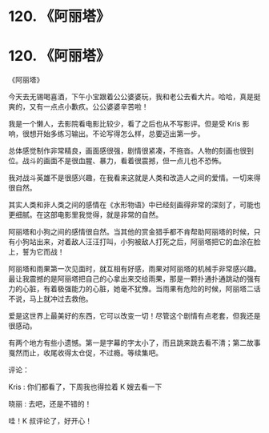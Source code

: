 # 120\. 《阿丽塔》

# 120\. 《阿丽塔》

《阿丽塔》

今天去无锡喝喜酒，下午小宝跟着公公婆婆玩，我和老公去看大片。哈哈，真是挺爽的，又有一点点小歉疚。公公婆婆辛苦啦！

我是一个懒人，去影院看电影比较少，看了之后也从不写影评。但是受 Kris 影响，很想开始多练习输出。不论写得怎么样，总要迈出第一步。

总体感觉制作非常精良，画面感很强，剧情很紧凑，不拖沓。人物的刻画也很到位。战斗的画面不是很血腥、暴力，看着很震撼，但一点儿也不恐怖。

我对战斗英雄不是很感兴趣，在我看来这就是人类和改造人之间的爱情。一切来得很自然。

其实人类和非人类之间的感情在《水形物语》中已经刻画得非常的深刻了，可能也更细腻。在这部电影里我觉得，就是非常的自然。

阿丽塔和小狗之间的感情很自然。当其他的赏金猎手都不肯帮助阿丽塔的时候，只有小狗站出来，对着敌人汪汪打叫，小狗被敌人打死之后，阿丽塔把它的血涂在脸上，誓为它而战！

阿丽塔和雨果第一次见面时，就互相有好感，雨果对阿丽塔的机械手非常感兴趣。最让我震撼的是阿丽塔把自己的心拿出来交给雨果，那是一颗扑通扑通跳动的强有力的心脏，有着极强能力的心脏，她毫不犹豫。当雨果有危险的时候，阿丽塔二话不说，马上就冲过去救他。

爱是这世界上最美好的东西，它可以改变一切！尽管这个剧情有点老套，但我还是很感动。

有两个地方有些小遗憾。第一是字幕的字太小了，而且跳来跳去看不清；第二故事戛然而止，收尾收得太仓促，不过瘾。等续集吧。

评论：

Kris : 你们都看了，下周我也得拉着 K 嫂去看一下

晓丽 : 去吧，还是不错的！

哇！K 叔评论了，好开心！